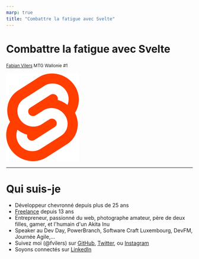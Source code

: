 ```yaml
---
marp: true
title: "Combattre la fatigue avec Svelte"
---
```


<style>
  :root {
    --color-accent-fg: #ed5422;
    --color-canvas-default: #212121;
    --color-fg-default: #fff;
    --color-fg-muted: #999;
    --h1-color: var(--color-fg-default);
    --heading-strong-color: var(--color-accent-fg);
  }
</style>

# Combattre la fatigue avec <strong>Svelte</strong>

<small>[Fabian Vilers](https://github.com/fvilers)
MTG Wallonie #1</small>

![bg right](./img/Svelte_Logo.svg)

---

# Qui suis-je

- Développeur chevronné depuis plus de 25 ans
- [Freelance](https://www.dev-one.com/) depuis 13 ans
- Entrepreneur, passionné du web, photographe amateur, père de deux filles, gamer, et l'humain d'un Akita Inu
- Speaker au Dev Day, PowerBranch, Software Craft Luxembourg, DevFM, Journée Agile,...
- Suivez moi (@fvilers) sur [GitHub](https://github.com/fvilers), [Twitter](https://twitter.com/fvilers), ou [Instagram](https://www.instagram.com/fvilers)
- Soyons connectés sur [LinkedIn](https://www.linkedin.com/in/fvilers)
